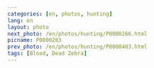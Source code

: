 ```yaml
---
categories: [en, photos, hunting]
lang: en
layout: photo
next_photo: /en/photos/hunting/P0000266.html
picname: P0000283
prev_photo: /en/photos/hunting/P0000403.html
tags: [Blood, Dead Zebra]
---
```

